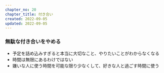 ```yaml
---
chapter_no: 20
chapter_title: 付き合い
created: 2022-09-05
updated: 2022-09-05
---
```

### 無駄な付き合いをやめる
- 予定を詰め込みすぎると本当に大切なこと、やりたいことがわからなくなる
- 時間は無限にあるわけではない
- 嫌いな人に使う時間を可能な限り少なくして、好きな人と過ごす時間に使う
